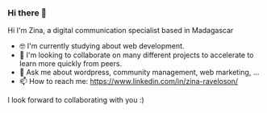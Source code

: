### Hi there 👋

Hi I'm Zina, a digital communication specialist based in Madagascar
- 🤓 I'm currently studying about web development. 
- 🔭 I'm looking to collaborate on many different projects to accelerate to learn more quickly from peers.  
- 💬 Ask me about wordpress, community management, web marketing, ...
- 📫 How to reach me: https://www.linkedin.com/in/zina-raveloson/ 

I look forward to collaborating with you
:)
